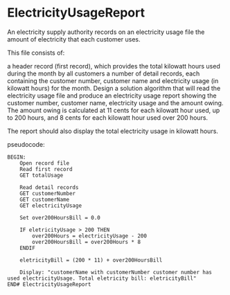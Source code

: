 # ElectricityUsageReport
An electricity supply authority records on an electricity usage file the amount of electricity that each customer uses.

This file consists of:

a header record (first record), which provides the total kilowatt hours used during the month by all customers
a number of detail records, each containing the customer number, customer name and electricity usage (in kilowatt hours) for the month.
Design a solution algorithm that will read the electricity usage file and produce an electricity usage report showing the customer number, customer name, electricity usage and the amount owing. The amount owing is calculated at 11 cents for each kilowatt hour used, up to 200 hours, and 8 cents for each kilowatt hour used over 200 hours.

The report should also display the total electricity usage in kilowatt hours.

pseudocode:

    BEGIN:
        Open record file
        Read first record
        GET totalUsage
        
        Read detail records
        GET customerNumber
        GET customerName
        GET electricityUsage
        
        Set over200HoursBill = 0.0
        
        IF eletricityUsage > 200 THEN
            over200Hours = electricityUsage - 200
            over200HoursBill = over200Hours * 8
        ENDIF
         
        eletricityBill = (200 * 11) + over200HoursBill
        
        Display: "customerName with customerNumber customer number has used electricityUsage. Total eletricity bill: eletricityBill"
    END# ElectricityUsageReport
